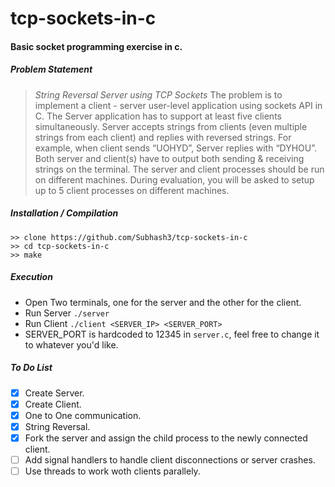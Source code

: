 
# tcp-sockets-in-c

#### Basic socket programming exercise in c.
##### Problem Statement
> _*String Reversal Server using TCP Sockets*_ 
The problem is to implement a client - server user-level application using sockets API in C. The Server application has to support at least five clients simultaneously. Server accepts strings from clients (even multiple strings from each client) and replies with reversed strings. For example, when client sends “UOHYD”, Server replies with “DYHOU”. Both server and client(s) have to output both sending & receiving strings on the terminal. The server and client processes should be run on different machines. During evaluation, you will be asked to setup up to 5 client processes on different machines.

##### Installation / Compilation
	>> clone https://github.com/Subhash3/tcp-sockets-in-c
	>> cd tcp-sockets-in-c
	>> make
##### Execution
- Open Two terminals, one for the server and the other for the client.
- Run Server
	```./server```
- Run Client
	```./client <SERVER_IP> <SERVER_PORT>```
- SERVER_PORT is hardcoded to 12345 in ```server.c```, feel free to change it to whatever you'd like.


##### To Do List
- [x] Create Server.
- [x] Create Client.
- [x] One to One communication.
- [x] String Reversal.
- [x] Fork the server and assign the child process to the newly connected client.
- [ ] Add signal handlers to handle client disconnections or server crashes.
- [ ] Use threads to work woth clients parallely.
